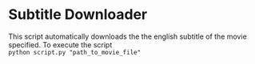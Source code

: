 # Subtitle Downloader

This script automatically downloads the the english subtitle of the movie specified. To execute the script  
`python script.py "path_to_movie_file"`
